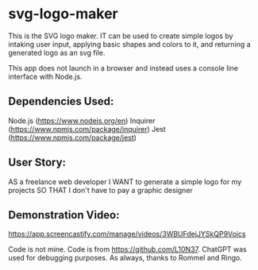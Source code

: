 # svg-logo-maker


This is the SVG logo maker. IT can be used to create simple logos by intaking user input, applying basic shapes and colors to it, and returning a generated logo as an svg file.

This app does not launch in a browser and instead uses a console line interface with Node.js.


## Dependencies Used:
Node.js (https://www.nodejs.org/en)
Inquirer (https://www.npmjs.com/package/inquirer) 
Jest (https://www.npmjs.com/package/jest)


## User Story:
AS a freelance web developer
I WANT to generate a simple logo for my projects
SO THAT I don't have to pay a graphic designer

## Demonstration Video:
https://app.screencastify.com/manage/videos/3WBUFdejJYSkQP9Voics 

Code is not mine. Code is from https://github.com/L10N37. ChatGPT was used for debugging purposes. As always, thanks to Rommel and Ringo.